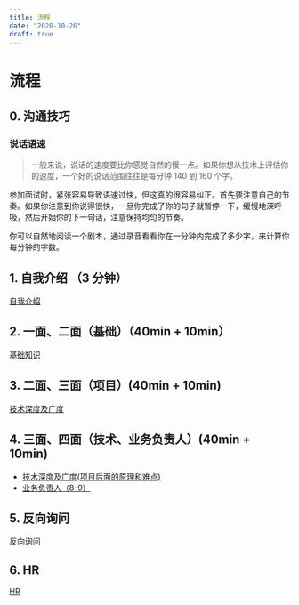 ```yaml
---
title: 流程
date: "2020-10-26"
draft: true
---
```


# 流程

## 0. 沟通技巧

### 说话语速

> 一般来说，说话的速度要比你感觉自然的慢一点。如果你想从技术上评估你的速度，一个好的说话范围往往是每分钟 140 到 160 个字。

参加面试时，紧张容易导致语速过快，但这真的很容易纠正。首先要注意自己的节奏。如果你注意到你说得很快，一旦你完成了你的句子就暂停一下，缓慢地深呼吸，然后开始你的下一句话，注意保持均匀的节奏。

你可以自然地阅读一个剧本，通过录音看看你在一分钟内完成了多少字，来计算你每分钟的字数。

## 1. 自我介绍 （3 分钟）

[自我介绍](/1.%20自我介绍/1.%20自我介绍.html)

## 2. 一面、二面（基础）（40min + 10min）

[基础知识](docs/2.%20基础部分/0.%20JS/基础.html)

## 3. 二面、三面（项目）(40min + 10min)

[技术深度及广度](/3.%20项目经历/项目经历大纲.html)

## 4. 三面、四面（技术、业务负责人）(40min + 10min)

- [技术深度及广度(项目后面的原理和难点)](/3.%20项目经历/项目经历大纲.html)
- [业务负责人（8-9）](/4.%20深度部分/0.%20业务负责人（8-9）.html)

## 5. 反向询问

[反向询问](/6.%20HR%20以及反向询问/0.%20反向询问.html)

## 6. HR

[HR](/6.%20HR%20以及反向询问/1.%20HR.html)
